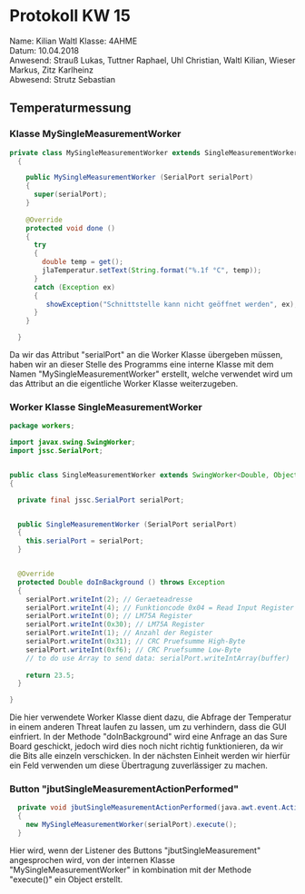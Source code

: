 # Protokoll KW 15
Name: Kilian Waltl
Klasse: 4AHME  
Datum: 10.04.2018  
Anwesend: Strauß Lukas, Tuttner Raphael, Uhl Christian, Waltl Kilian, Wieser Markus, Zitz Karlheinz  
Abwesend: Strutz Sebastian  

## Temperaturmessung

### Klasse MySingleMeasurementWorker
```java
private class MySingleMeasurementWorker extends SingleMeasurementWorker
  {

    public MySingleMeasurementWorker (SerialPort serialPort)
    {
      super(serialPort);
    }
    
    @Override
    protected void done ()
    {
      try
      {
        double temp = get();
        jlaTemperatur.setText(String.format("%.1f °C", temp));
      }
      catch (Exception ex)
      {
         showException("Schnittstelle kann nicht geöffnet werden", ex);
      }
    }

  }
```
Da wir das Attribut "serialPort" an die Worker Klasse übergeben müssen, haben wir an dieser Stelle des Programms eine interne Klasse mit dem Namen "MySingleMeasurementWorker" erstellt, welche verwendet wird um das Attribut an die eigentliche Worker Klasse weiterzugeben.

### Worker Klasse SingleMeasurementWorker
```java
package workers;

import javax.swing.SwingWorker;
import jssc.SerialPort;


public class SingleMeasurementWorker extends SwingWorker<Double, Object>
{

  private final jssc.SerialPort serialPort;


  public SingleMeasurementWorker (SerialPort serialPort)
  {
    this.serialPort = serialPort;
  }


  @Override
  protected Double doInBackground () throws Exception
  {
    serialPort.writeInt(2); // Geraeteadresse
    serialPort.writeInt(4); // Funktioncode 0x04 = Read Input Register
    serialPort.writeInt(0); // LM75A Register
    serialPort.writeInt(0x30); // LM75A Register
    serialPort.writeInt(1); // Anzahl der Register
    serialPort.writeInt(0x31); // CRC Pruefsumme High-Byte
    serialPort.writeInt(0xf6); // CRC Pruefsumme Low-Byte
    // to do use Array to send data: serialPort.writeIntArray(buffer)
    
    return 23.5;
  }

}
```
Die hier verwendete Worker Klasse dient dazu, die Abfrage der Temperatur in einem anderen Threat laufen zu lassen, um zu verhindern, dass die GUI einfriert.
In der Methode "doInBackground" wird eine Anfrage an das Sure Board geschickt, jedoch wird dies noch nicht richtig funktionieren, da wir die Bits alle einzeln verschicken. In der nächsten Einheit werden wir hierfür ein Feld verwenden um diese Übertragung zuverlässiger zu machen.

### Button "jbutSingleMeasurementActionPerformed"
```java
  private void jbutSingleMeasurementActionPerformed(java.awt.event.ActionEvent evt)                                                      
  {                                                          
    new MySingleMeasurementWorker(serialPort).execute();
  }                                                     
```
Hier wird, wenn der Listener des Buttons "jbutSingleMeasurement" angesprochen wird, von der internen Klasse "MySingleMeasurementWorker" in kombination mit der Methode "execute()" ein Object erstellt.
